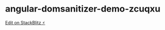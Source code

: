 # angular-domsanitizer-demo-zcuqxu

[Edit on StackBlitz ⚡️](https://stackblitz.com/edit/angular-domsanitizer-demo-zcuqxu)